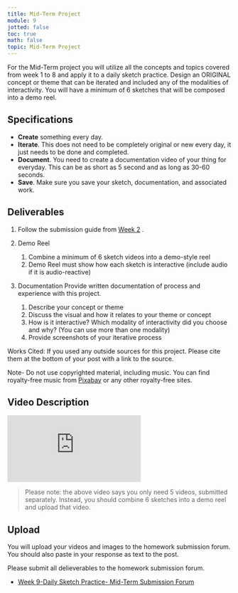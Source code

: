 ```yaml
---
title: Mid-Term Project
module: 9
jotted: false
toc: true
math: false
topic: Mid-Term Project
---
```


For the Mid-Term project you will utilize all the concepts and topics covered from week 1 to 8 and apply it to a daily sketch practice.  Design an ORIGINAL concept or theme that can be iterated and included any of the modalities of interactivity.  You will have a minimum of 6 sketches that will be composed into a demo reel. 

## Specifications

- **Create** something every day.
- **Iterate**. This does not need to be completely original or new every day, it just needs to be done and completed.
- **Document**. You need to create a documentation video of your thing for everyday. This can be as short as 5 second and as long as 30-60 seconds.
- **Save**. Make sure you save your sketch, documentation, and associated work.

## Deliverables

1. Follow the submission guide from [Week 2](https://montana-media-arts.github.io/340-interactive-art/modules/week-2/homework/) .

2. Demo Reel
	1. Combine a minimum of 6 sketch videos into a demo-style reel
	2. Demo Reel must show how each sketch is interactive (include audio if it is audio-reactive)

3. Documentation 
   Provide written documentation of process and experience with this project.
	1. Describe your concept or theme
	2. Discuss the visual and how it relates to your theme or concept
	3. How is it interactive? Which modality of interactivity did you choose and why? (You can use more than one modality)
	4. Provide screenshots of your iterative process

Works Cited: If you used any outside sources for this project.  Please cite them at the bottom of your post with a link to the source.

Note- Do not use copyrighted material, including music.  You can find royalty-free music from [Pixabay](https://pixabay.com/music/) or any other royalty-free sites.

## Video Description

<div class="embed-responsive embed-responsive-16by9"><iframe class="embed-responsive-item" src="https://www.youtube.com/embed/e9duohvhga4" frameborder="0" allow="accelerometer; autoplay; encrypted-media; gyroscope; picture-in-picture" allowfullscreen></iframe></div>

> Please note: the above video says you only need 5 videos, submitted separately. Instead, you should combine 6 sketches into a demo reel and upload that video.

## Upload

You will upload your videos and images to the homework submission forum. You should also paste in your response as text to the post. 

Please submit all delieverables to the homework submission forum.

- [Week 9-Daily Sketch Practice- Mid-Term Submission Forum](https://moodle.umt.edu/mod/hsuforum/view.php?id=2447346)






